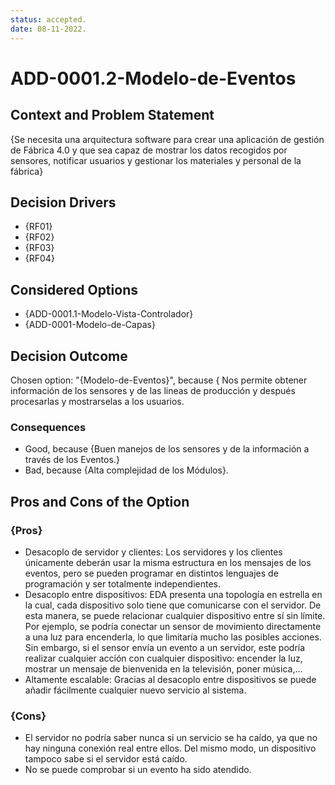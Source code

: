 ```yaml
---
status: accepted.
date: 08-11-2022.
---
```

# ADD-0001.2-Modelo-de-Eventos

## Context and Problem Statement

{Se necesita una arquitectura software para crear una aplicación de gestión de Fábrica 4.0 y que sea capaz de mostrar los datos recogidos por sensores, notificar usuarios y gestionar los materiales y personal de la fábrica}


## Decision Drivers

* {RF01}
* {RF02}
* {RF03}
* {RF04}

## Considered Options

* {ADD-0001.1-Modelo-Vista-Controlador}
* {ADD-0001-Modelo-de-Capas}


## Decision Outcome

Chosen option: "{Modelo-de-Eventos}", because { Nos permite obtener información de los sensores y de las lineas de producción y después procesarlas y mostrarselas a los usuarios.


### Consequences

* Good, because {Buen manejos de los sensores y de la información a través de los Eventos.}
* Bad, because {Alta complejidad de los Módulos}.

## Pros and Cons of the Option

### {Pros}

* Desacoplo de servidor y clientes: Los servidores y los clientes únicamente deberán usar la misma estructura en los mensajes de los eventos, pero se pueden programar en distintos lenguajes de programación y ser totalmente independientes.
* Desacoplo entre dispositivos: EDA presenta una topología en estrella en la cual, cada dispositivo solo tiene que comunicarse con el servidor. De esta manera, se puede relacionar cualquier dispositivo entre sí sin límite. Por ejemplo, se podría conectar un sensor de movimiento directamente a una luz para encenderla, lo que limitaría mucho las posibles acciones. Sin embargo, si el sensor envía un evento a un servidor, este podría realizar cualquier acción con cualquier dispositivo: encender la luz, mostrar un mensaje de bienvenida en la televisión, poner música,…
* Altamente escalable: Gracias al desacoplo entre dispositivos se puede añadir fácilmente cualquier nuevo servicio al sistema.
### {Cons}

* El servidor no podría saber nunca si un servicio se ha caído, ya que no hay ninguna conexión real entre ellos. Del mismo modo, un dispositivo tampoco sabe si el servidor está caído.
* No se puede comprobar si un evento ha sido atendido.

